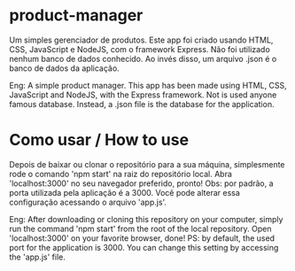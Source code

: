 # product-manager
Um simples gerenciador de produtos.
Este app foi criado usando HTML, CSS, JavaScript e NodeJS, com o framework Express.
Não foi utilizado nenhum banco de dados conhecido. Ao invés disso, um arquivo .json é o banco de dados da aplicação. 

Eng: 
A simple product manager.
This app has been made using HTML, CSS, JavaScript and NodeJS, with the Express framework.
Not is used anyone famous database. Instead, a .json file is
 the database for the application.

# Como usar / How to use
Depois de baixar ou clonar o repositório para a sua máquina, simplesmente rode o comando 'npm start' na raiz do repositório local.
Abra 'localhost:3000' no seu navegador preferido, pronto!
Obs: por padrão, a porta utilizada pela aplicação é a 3000. Você pode alterar essa configuração acessando o arquivo 'app.js'.

Eng:
After downloading or cloning this repository on your computer, simply run the command 'npm start' from the root of the local repository.
Open 'localhost:3000' on your favorite browser, done!
PS: by default, the used port for the application is 3000. You can change this setting by accessing the 'app.js' file.
